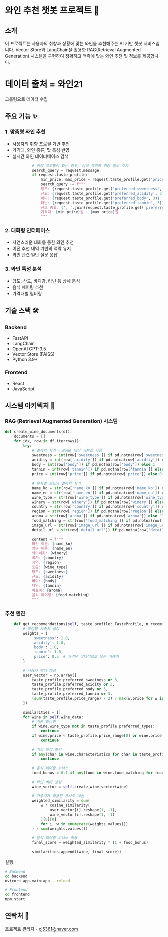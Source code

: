 

# 와인 추천 챗봇 프로젝트 🍷

## 소개
이 프로젝트는 사용자의 취향과 상황에 맞는 와인을 추천해주는 AI 기반 챗봇 서비스입니다. Vector Store와 LangChain을 활용한 RAG(Retrieval Augmented Generation) 시스템을 구현하여 정확하고 맥락에 맞는 와인 추천 및 정보를 제공합니다.



# 데이터 출처 = 와인21 
크롤링으로 데이터 수집
## 주요 기능 ✨

### 1. 맞춤형 와인 추천
- 사용자의 취향 프로필 기반 추천
- 가격대, 와인 종류, 맛 특성 반영
- 실시간 와인 데이터베이스 검색


```71:82:backend/app/routers/chat.py
            # 취향 프로필이 있는 경우, 검색 쿼리에 취향 정보 추가
            search_query = request.message
            if request.taste_profile:
                min_price, max_price = request.taste_profile.get('price_range', (0, 1000000))
                search_query += f"""
                당도: {request.taste_profile.get('preferred_sweetness', 3)}
                산도: {request.taste_profile.get('preferred_acidity', 3)}
                바디: {request.taste_profile.get('preferred_body', 3)}
                타닌: {request.taste_profile.get('preferred_tannin', 3)}
                선호 종류: {', '.join(request.taste_profile.get('preferred_types', []))}
                가격대: {min_price}원 ~ {max_price}원
                """
```


### 2. 대화형 인터페이스
- 자연스러운 대화를 통한 와인 추천
- 이전 추천 내역 기반의 맥락 유지
- 와인 관련 일반 질문 응답

### 3. 와인 특성 분석
- 당도, 산도, 바디감, 타닌 등 상세 분석
- 음식 페어링 추천
- 가격대별 필터링

## 기술 스택 🛠

### Backend
- FastAPI
- LangChain
- OpenAI GPT-3.5
- Vector Store (FAISS)
- Python 3.9+

### Frontend
- React
- JavaScript
## 시스템 아키텍처 📐

### RAG (Retrieval Augmented Generation) 시스템

```43:79:backend/app/vector_store.py
def create_wine_documents(df):
    documents = []
    for idx, row in df.iterrows():
        try:
            # 결측치 처리 - None 대신 기본값 사용
            sweetness = int(row['sweetness']) if pd.notna(row['sweetness']) else 1
            acidity = int(row['acidity']) if pd.notna(row['acidity']) else 1
            body = int(row['body']) if pd.notna(row['body']) else 1
            tannin = int(row['tannin']) if pd.notna(row['tannin']) else 1
            price = int(row['price']) if pd.notna(row['price']) else 0
            
            # 문자열 필드의 결측치 처리
            name_ko = str(row['name_ko']) if pd.notna(row['name_ko']) else ""
            name_en = str(row['name_en']) if pd.notna(row['name_en']) else ""
            wine_type = str(row['wine_type']) if pd.notna(row['wine_type']) else ""
            winery = str(row['winery']) if pd.notna(row['winery']) else ""
            country = str(row['country']) if pd.notna(row['country']) else ""
            region = str(row['region']) if pd.notna(row['region']) else ""
            aroma = str(row['aroma']) if pd.notna(row['aroma']) else ""
            food_matching = str(row['food_matching']) if pd.notna(row['food_matching']) else ""
            image_url = str(row['image_url']) if pd.notna(row['image_url']) else ""
            detail_url = str(row['detail_url']) if pd.notna(row['detail_url']) else ""
            
            content = f"""
            와인 이름: {name_ko}
            영문 이름: {name_en}
            와이너리: {winery}
            국가: {country}
            지역: {region}
            종류: {wine_type}
            당도: {sweetness}
            산도: {acidity}
            바디: {body}
            타닌: {tannin}
            아로마: {aroma}
            음식 페어링: {food_matching}
            """
```


### 추천 엔진

```18:67:backend/app/recommendation/engine.py
    def get_recommendations(self, taste_profile: TasteProfile, n_recommendations=2):
        # 특성별 가중치 설정
        weights = {
            'sweetness': 1.0,
            'acidity': 1.0,
            'body': 1.0,
            'tannin': 1.0,
            'price': 0.5  # 가격은 상대적으로 낮은 가중치
        }
        
        # 사용자 벡터 생성
        user_vector = np.array([
            taste_profile.preferred_sweetness or 3,
            taste_profile.preferred_acidity or 3,
            taste_profile.preferred_body or 3,
            taste_profile.preferred_tannin or 3,
            (sum(taste_profile.price_range) / 2) / max(w.price for w in self.wine_data)  # 상대적 가격 정규화
        ])
        
        similarities = []
        for wine in self.wine_data:
            # 기본 필터링
            if wine.wine_type not in taste_profile.preferred_types:
                continue
            if wine.price < taste_profile.price_range[0] or wine.price > taste_profile.price_range[1]:
                continue
                
            # 기피 특성 확인
            if any(char in wine.characteristics for char in taste_profile.disliked_characteristics):
                continue
                
            # 음식 페어링 보너스
            food_bonus = 0.1 if any(food in wine.food_matching for food in taste_profile.preferred_foods) else 0
            
            # 와인 벡터 생성
            wine_vector = self.create_wine_vector(wine)
            
            # 가중치가 적용된 유사도 계산
            weighted_similarity = sum(
                w * cosine_similarity(
                    user_vector[i].reshape(1, -1), 
                    wine_vector[i].reshape(1, -1)
                )[0][0] 
                for i, w in enumerate(weights.values())
            ) / sum(weights.values())
            
            # 음식 페어링 보너스 적용
            final_score = weighted_similarity * (1 + food_bonus)
            
            similarities.append((wine, final_score))
```

실행
```bash
# Backend
cd backend
uvicorn app.main:app --reload

# Frontend
cd frontend
npm start
```




## 연락처 📧
프로젝트 관리자 - [cj5361@naver.com](mailto:cj5361@naver.com)
